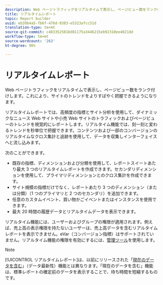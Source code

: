 ```yaml
---
description: Web ページトラフィックをリアルタイムで表示し、ページビュー数をランク付けします。これにより、サイトのトレンドをよりすばやく把握できるようになります。
title: リアルタイムレポート
topic: Report builder
uuid: eb39b4a5-fb6f-476d-9383-e5323afcc51d
translation-type: tm+mt
source-git-commit: c4833525816d81175a3446215eb92310ee4021dd
workflow-type: tm+mt
source-wordcount: '263'
ht-degree: 96%

---
```



# リアルタイムレポート

Web ページトラフィックをリアルタイムで表示し、ページビュー数をランク付けします。これにより、サイトのトレンドをよりすばやく把握できるようになります。

リアルタイムレポートでは、高頻度の指標とサイト分析を使用して、ダイナミックなニュース Web サイトや小売 Web サイトのトラフィックおよびページビューのトレンドを視覚的にレポートします。リアルタイム機能では、刻一刻と変わるトレンドを秒単位で把握できます。コンテンツおよび一部のコンバージョンのリアルタイムなクロス集計と追跡を使用して、データを収集しインターフェイスへと流し込みます。

次のことができます。

* 既存の指標、ディメンションおよび分類を使用して、レポートスイートあたり最大 3 つのリアルタイムレポートを作成できます。セカンダリディメンションを使用して、プライマリディメンションとのクロス集計を作成できます。
* サイト規模の指標だけでなく、レポートあたり 3 つのディメンション（または分類）（1 つのプライマリと 2 つのセカンダリ）を追加できます。
* 任意のカスタムイベント、買い物かごイベントまたはインスタンスを使用できます。
* 最大 20 時間の履歴データとリアルタイムデータを表示できます。

リアルタイム機能には、ユーザーおよびグループの権限が適用されます。例えば、売上高の表示権限を持たないユーザーは、売上高データを含むリアルタイムレポートを表示できません。eVar（コンバージョン指標）はサポートされていません。リアルタイム機能の権限を有効にするには、[管理ツール](https://docs.adobe.com/content/help/ja-JP/analytics/admin/admin-tools/real-time-reports/t-realtime-admin.html)を使用します。

>[!NOTE]
>
>[!UICONTROL リアルタイムレポート]は、以前にリリースされた「[現在のデータを含む](https://docs.adobe.com/content/help/en/analytics/analyze/report-builder/options.html)」（データ最新性）機能とは異なります。「現在のデータを含む」機能は、標準レポートの確定前のデータを表示することで、待ち時間を短縮するものです。
